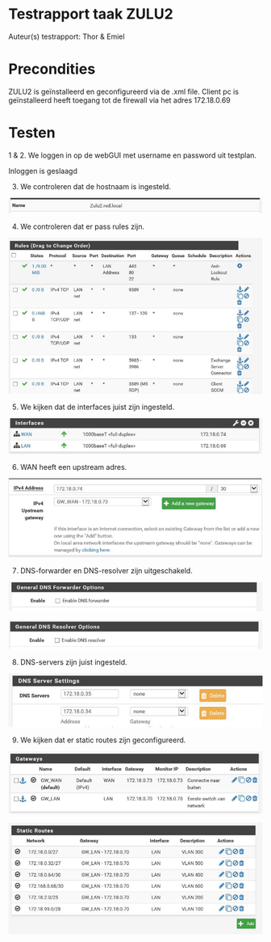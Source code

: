 # Testrapport taak ZULU2

Auteur(s) testrapport: Thor & Emiel

# Precondities

ZULU2 is geïnstalleerd en geconfigureerd via de .xml file. 
Client pc is geïnstalleerd heeft toegang tot de firewall via het adres 172.18.0.69

# Testen

1 & 2. We loggen in op de webGUI met username en password uit testplan.

Inloggen is geslaagd

3) We controleren dat de hostnaam is ingesteld.

![3](img/3.JPG)

4) We controleren dat er pass rules zijn.

![4](img/4.JPG)

5) We kijken dat de interfaces juist zijn ingesteld.

![6](img/6.JPG)

6) WAN heeft een upstream adres.

![5](img/5.JPG)

7) DNS-forwarder en DNS-resolver zijn uitgeschakeld.

![71](img/71.JPG)

![72](img/72.JPG)

8) DNS-servers zijn juist ingesteld.

![8](img/8.JPG)

9) We kijken dat er static routes zijn geconfigureerd.

![91](img/91.JPG)

![92](img/92.JPG)
